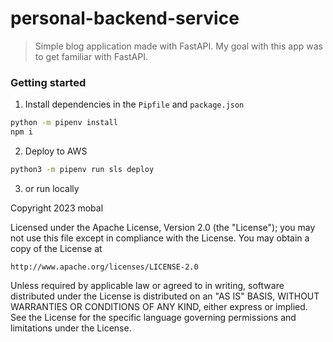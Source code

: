 # personal-backend-service

> Simple blog application made with FastAPI. My goal with this app was to get familiar with FastAPI.

### Getting started

1. Install dependencies in the `Pipfile` and `package.json`

```sh
python -m pipenv install
npm i
```

2. Deploy to AWS

```sh
python3 -m pipenv run sls deploy
```

3. or run locally


Copyright 2023 mobal

Licensed under the Apache License, Version 2.0 (the "License");
you may not use this file except in compliance with the License.
You may obtain a copy of the License at

    http://www.apache.org/licenses/LICENSE-2.0

Unless required by applicable law or agreed to in writing, software
distributed under the License is distributed on an "AS IS" BASIS,
WITHOUT WARRANTIES OR CONDITIONS OF ANY KIND, either express or implied.
See the License for the specific language governing permissions and
limitations under the License.